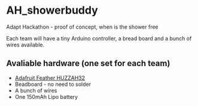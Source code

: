 # AH_showerbuddy
Adapt Hackathon - proof of concept, when is the shower free

Each team will have a tiny Arduino controller, a bread board and a bunch
of wires available.

## Avaliable hardware (one set for each team)

* [Adafruit Feather HUZZAH32](https://learn.adafruit.com/adafruit-huzzah32-esp32-feather)
* Beadboard - no need to solder
* A bunch of wires
* One 150mAh Lipo battery

